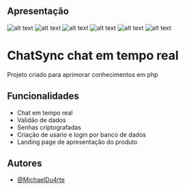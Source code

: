 

## Apresentação

![alt text](https://i.imgur.com/ldIJyRt.png)
![alt text](https://i.imgur.com/hXWODmf.png)
![alt text](https://i.imgur.com/85JQtWB.png)
![alt text](https://i.imgur.com/t1DRQaA.png)
![alt text](https://i.imgur.com/yuQtlcx.png)
![alt text](https://i.imgur.com/H56agpf.png)

# ChatSync chat em tempo real

Projeto criado para aprimorar conhecimentos em php


## Funcionalidades

- Chat em tempo real
- Validão de dados
- Senhas criptografadas
- Criação de usario e login por banco de dados
- Landing page de apresentação do produto


## Autores

- [@MichaelDu4rte](https://github.com/MichaelDu4rte)






